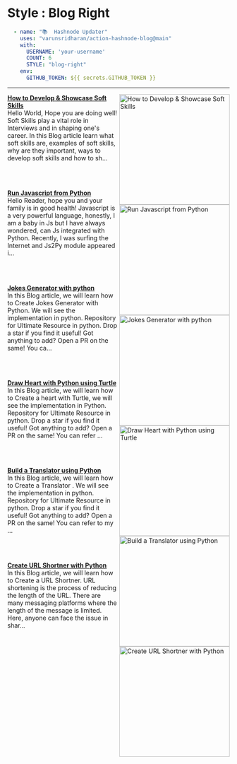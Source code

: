 # Style : Blog Right

```yaml
  - name: "📚  Hashnode Updater"
    uses: "varunsridharan/action-hashnode-blog@main"
    with:
      USERNAME: 'your-username'
      COUNT: 6
      STYLE: "blog-right"
    env:
      GITHUB_TOKEN: ${{ secrets.GITHUB_TOKEN }}
```

---

<!-- HASHNODE_BLOG:START -->
<p align="left">
<a href="https://ayushi7rawat.hashnode.dev/how-to-develop-and-showcase-soft-skills-ckhcxg7ks02jtb7s1df4ae3el" title="How to Develop & Showcase Soft Skills"><img src="https://cdn.hashnode.com/res/hashnode/image/upload/v1605071230496/XGFxkKuyz.png" alt="How to Develop & Showcase Soft Skills" width="250px" align="right" /></a>
<a href="https://ayushi7rawat.hashnode.dev/how-to-develop-and-showcase-soft-skills-ckhcxg7ks02jtb7s1df4ae3el" title="How to Develop & Showcase Soft Skills"><strong>How to Develop & Showcase Soft Skills</strong></a>
<br/> Hello World, Hope you are doing well!
Soft Skills play a vital role in Interviews and in shaping one's career.
In this Blog article learn what soft skills are, examples of soft skills, why are they important, ways to develop soft skills and how to sh... </p> <br/> <br/>
<p align="left">
<a href="https://ayushi7rawat.hashnode.dev/run-javascript-from-python-ckhbk0qp10473o0s1hwep3x4r" title="Run Javascript from Python"><img src="https://cdn.hashnode.com/res/hashnode/image/upload/v1604979433184/S8kxmDhij.png" alt="Run Javascript from Python" width="250px" align="right" /></a>
<a href="https://ayushi7rawat.hashnode.dev/run-javascript-from-python-ckhbk0qp10473o0s1hwep3x4r" title="Run Javascript from Python"><strong>Run Javascript from Python</strong></a>
<br/> Hello Reader, hope you and your family is in good health! 
Javascript is a very powerful language, honestly, I am a baby in Js but I have always wondered, can Js integrated with Python. Recently, I was surfing the Internet and Js2Py module appeared i... </p> <br/> <br/>
<p align="left">
<a href="https://ayushi7rawat.hashnode.dev/jokes-generator-with-python-ckh8wol2i07ois9s100jnhvaf" title="Jokes Generator with python"><img src="https://cdn.hashnode.com/res/hashnode/image/upload/v1604827190300/0PbAaQFw5.png" alt="Jokes Generator with python" width="250px" align="right" /></a>
<a href="https://ayushi7rawat.hashnode.dev/jokes-generator-with-python-ckh8wol2i07ois9s100jnhvaf" title="Jokes Generator with python"><strong>Jokes Generator with python</strong></a>
<br/> In this Blog article, we will learn how to Create Jokes Generator with Python. We will see the implementation in python.
Repository for Ultimate Resource in python. Drop a star if you find it useful! Got anything to add? Open a PR on the same!
You ca... </p> <br/> <br/>
<p align="left">
<a href="https://ayushi7rawat.hashnode.dev/draw-heart-with-python-using-turtle-ckh5koe3g08x739s10qoy8o5j" title="Draw Heart with Python using Turtle"><img src="https://cdn.hashnode.com/res/hashnode/image/upload/v1604625635083/pfZ4hGjlo.png" alt="Draw Heart with Python using Turtle" width="250px" align="right" /></a>
<a href="https://ayushi7rawat.hashnode.dev/draw-heart-with-python-using-turtle-ckh5koe3g08x739s10qoy8o5j" title="Draw Heart with Python using Turtle"><strong>Draw Heart with Python using Turtle</strong></a>
<br/> In this Blog article, we will learn how to Create a heart with Turtle, we will see the implementation in Python.
Repository for Ultimate Resource in python. Drop a star if you find it useful! Got anything to add? Open a PR on the same!
You can refer ... </p> <br/> <br/>
<p align="left">
<a href="https://ayushi7rawat.hashnode.dev/build-a-translator-using-python-ckgyzmzuo029y20s17yezb0rp" title="Build a Translator using Python"><img src="https://cdn.hashnode.com/res/hashnode/image/upload/v1604115515617/9nvP4fDDa.png" alt="Build a Translator using Python" width="250px" align="right" /></a>
<a href="https://ayushi7rawat.hashnode.dev/build-a-translator-using-python-ckgyzmzuo029y20s17yezb0rp" title="Build a Translator using Python"><strong>Build a Translator using Python</strong></a>
<br/> In this Blog article, we will learn how to Create a Translator . We will see the implementation in python.
Repository for Ultimate Resource in python. Drop a star if you find it useful! Got anything to add? Open a PR on the same!
You can refer to my ... </p> <br/> <br/>
<p align="left">
<a href="https://ayushi7rawat.hashnode.dev/create-url-shortner-with-python-ckgumvydy007pu5s1haz5gek2" title="Create URL Shortner with Python"><img src="https://cdn.hashnode.com/res/hashnode/image/upload/v1603964120390/f0kqQvV-V.png" alt="Create URL Shortner with Python" width="250px" align="right" /></a>
<a href="https://ayushi7rawat.hashnode.dev/create-url-shortner-with-python-ckgumvydy007pu5s1haz5gek2" title="Create URL Shortner with Python"><strong>Create URL Shortner with Python</strong></a>
<br/> In this Blog article, we will learn how to Create a URL Shortner. URL shortening is the process of reducing the length of the URL. There are many messaging platforms where the length of the message is limited.  Here, anyone can face the issue in shar... </p> <br/> <br/>
<!-- HASHNODE_BLOG:END -->